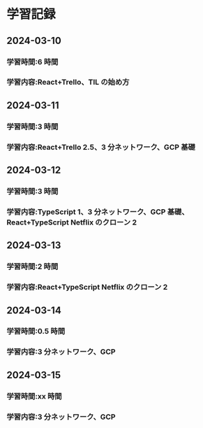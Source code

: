 # 学習記録

## 2024-03-10

### 学習時間:6 時間

### 学習内容:React+Trello、TIL の始め方

## 2024-03-11

### 学習時間:3 時間

### 学習内容:React+Trello 2.5、3 分ネットワーク、GCP 基礎

## 2024-03-12

### 学習時間:3 時間

### 学習内容:TypeScript 1、3 分ネットワーク、GCP 基礎、React+TypeScript Netflix のクローン 2

## 2024-03-13

### 学習時間:2 時間

### 学習内容:React+TypeScript Netflix のクローン 2

## 2024-03-14

### 学習時間:0.5 時間

### 学習内容:3 分ネットワーク、GCP

## 2024-03-15

### 学習時間:xx 時間

### 学習内容:3 分ネットワーク、GCP
